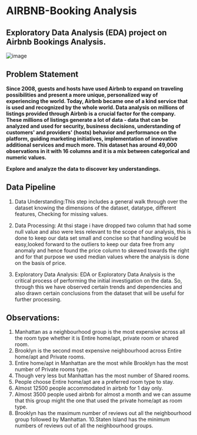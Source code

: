 # AIRBNB-Booking Analysis
## Exploratory Data Analysis (EDA) project on Airbnb Bookings Analysis.

![image](https://user-images.githubusercontent.com/100409195/173504483-5693f60a-318c-4d50-a9ad-ea8ef1310bda.png)

## **Problem Statement**
**Since 2008, guests and hosts have used Airbnb to expand on traveling possibilities and present a more unique, personalized way of experiencing the world. Today, Airbnb became one of a kind service that is used and recognized by the whole world. Data analysis on millions of listings provided through Airbnb is a crucial factor for the company. These millions of listings generate a lot of data - data that can be analyzed and used for security, business decisions, understanding of customers' and providers' (hosts) behavior and performance on the platform, guiding marketing initiatives, implementation of innovative additional services and much more.
This dataset has around 49,000 observations in it with 16 columns and it is a mix between categorical and numeric values.**

**Explore and analyze the data to discover key understandings.** 

## Data Pipeline
1. Data Understanding:This step includes a general walk through over the dataset knowing the dimensions of the dataset, datatype, different features, Checking for          missing values.

2. Data Processing: At thsi stage i have dropped two column that had some null value and also were less relevant to the scope of our analysis, this is done to keep          our data set small and concise so that handling would be easy,looked forward to the outliers to keep our data free from any anomaly and hence found the price column      to skewed towards the right and for that purpose we used median values where the analysis is done on the basis of price.

3. Exploratory Data Analysis: EDA or Exploratory Data Analysis is the critical process of performing the initial investigation on the data. So, through this we have        observed certain trends and dependencies and also drawn certain conclusions from the dataset that will be useful for further processing.

## Observations:
1. Manhattan as a neighbourhood group is the most expensive across all the room type whether it is Entire home/apt, private room or shared room.
2. Brooklyn is the second most expensive neighbourhood across Entire home/apt and Private rooms.
3. Entire home/apt in Manhattan are the most while  Brooklyn has the most number of  Private rooms type.
4. Though very less but Manhattan has the most number of  Shared rooms.
5. People choose Entire home/apt are a preferred room type to stay.
6. Almost 12500 people accommodated in airbnb for 1 day only.
7. Almost  3500 people used airbnb for almost a month and we can assume that this group might the one that used the private home/apt as room type.
9. Brooklyn has the maximum number of reviews out all the neighbourhood group followed by Manhattan.
10.Staten Island has the minimum numbers of reviews out of all the neighbourhood groups.






